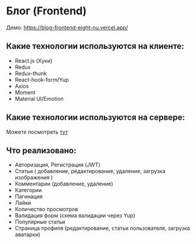 # Блог (Frontend)

Демо:  https://blog-frontend-eight-nu.vercel.app/

## Какие технологии используются на клиенте:
- React.js (Хуки)
- Redux
- Redux-thunk
- React-hook-form/Yup
- Axios
- Moment
- Material UI/Emotion 

## Какие технологии используются на сервере:
Можете посмотреть [тут](https://github.com/nurlan-dev-tiul/blog-backend)


## Что реализовано:
- Авторизация, Регистрация (JWT)
- Статьи ( добавление, редактирование, удаление, загрузка изображения )
- Комментарии (добавление, удаление)
- Категории
- Пагинация
- Лайки
- Количество просмотров
- Валидация форм (схема валидации через Yup)
- Популярные статьи
- Страница профиля (редактирование, статьи пользователя, загрузка аватарки)




